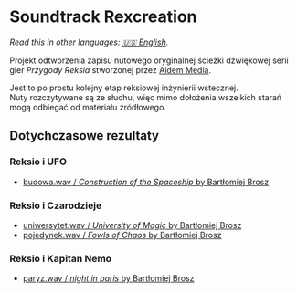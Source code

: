 # Soundtrack Rexcreation

*Read this in other languages: [🇺🇸 English](/profile/README.md).*

Projekt odtworzenia zapisu nutowego oryginalnej ścieżki dźwiękowej serii gier *Przygody Reksia* stworzonej przez [Aidem Media](https://boombit.com/).

Jest to po prostu kolejny etap reksiowej inżynierii wstecznej.  
Nuty rozczytywane są ze słuchu, więc mimo dołożenia wszelkich starań mogą odbiegać od materiału źródłowego.

## Dotychczasowe rezultaty

### Reksio i UFO

- [budowa.wav / *Construction of the Spaceship* by Bartłomiej Brosz](https://github.com/soundtrack-rexcreation/UFO_budowa)

### Reksio i Czarodzieje

- [uniwersytet.wav / *University of Magic* by Bartłomiej Brosz](https://github.com/soundtrack-rexcreation/Wizards_uniwersytet)
- [pojedynek.wav / *Fowls of Chaos* by Bartłomiej Brosz](https://github.com/soundtrack-rexcreation/Wizards_pojedynek)

### Reksio i Kapitan Nemo

- [paryz.wav / *night in paris* by Bartłomiej Brosz](https://github.com/soundtrack-rexcreation/Nemo_paryz)
